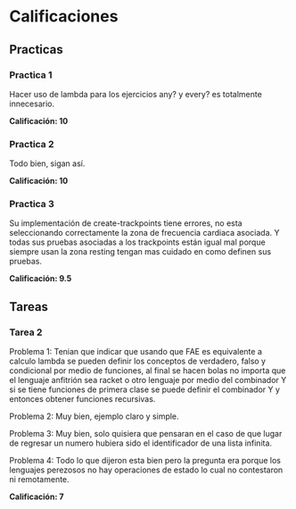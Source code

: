 # Calificaciones

## Practicas

### Practica 1

Hacer uso de lambda para los ejercicios any? y every? es totalmente innecesario.

**Calificación: 10**

### Practica 2

Todo bien, sigan así.

**Calificación: 10**

### Practica 3

Su implementación de create-trackpoints tiene errores, no esta seleccionando
correctamente la zona de frecuencia cardiaca asociada. Y todas sus pruebas
asociadas a los trackpoints están igual mal porque siempre usan la zona resting
tengan mas cuidado en como definen sus pruebas.

**Calificación: 9.5**

## Tareas

### Tarea 2

Problema 1: Tenian que indicar que usando que FAE es equivalente a calculo lambda se pueden definir los conceptos de verdadero, falso y condicional
por medio de funciones, al final se hacen bolas no importa que el lenguaje
anfitrión sea racket o otro lenguaje por medio del combinador Y si se tiene
funciones de primera clase se puede definir el combinador Y y entonces obtener
funciones recursivas.

Problema 2: Muy bien, ejemplo claro y simple.

Problema 3: Muy bien, solo quisiera que pensaran en el caso de que lugar de regresar un numero hubiera sido el identificador de una lista infinita.

Problema 4: Todo lo que dijeron esta bien pero la pregunta era porque los
lenguajes perezosos no hay operaciones de estado lo cual no contestaron ni remotamente.

**Calificación: 7**